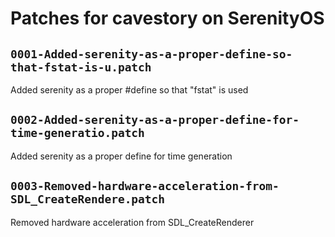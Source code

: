 # Patches for cavestory on SerenityOS

## `0001-Added-serenity-as-a-proper-define-so-that-fstat-is-u.patch`

Added serenity as a proper #define so that "fstat" is used


## `0002-Added-serenity-as-a-proper-define-for-time-generatio.patch`

Added serenity as a proper define for time generation


## `0003-Removed-hardware-acceleration-from-SDL_CreateRendere.patch`

Removed hardware acceleration from SDL_CreateRenderer


